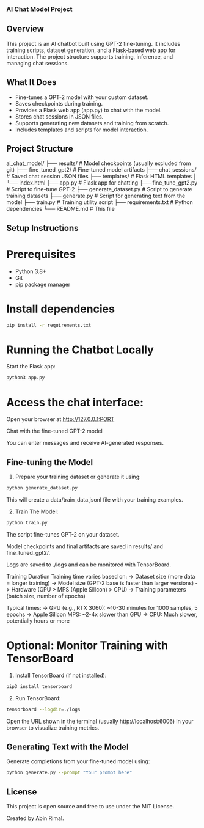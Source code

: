 ### AI Chat Model Project

## Overview

This project is an AI chatbot built using GPT-2 fine-tuning. It includes training scripts, dataset generation, and a Flask-based web app for interaction. The project structure supports training, inference, and managing chat sessions.

## What It Does

- Fine-tunes a GPT-2 model with your custom dataset.
- Saves checkpoints during training.
- Provides a Flask web app (app.py) to chat with the model.
- Stores chat sessions in JSON files.
- Supports generating new datasets and training from scratch.
- Includes templates and scripts for model interaction.

## Project Structure

ai_chat_model/
├── results/ # Model checkpoints (usually excluded from git)
├── fine_tuned_gpt2/ # Fine-tuned model artifacts
├── chat_sessions/ # Saved chat session JSON files
├── templates/ # Flask HTML templates
│ └── index.html
├── app.py # Flask app for chatting
├── fine_tune_gpt2.py # Script to fine-tune GPT-2
├── generate_dataset.py # Script to generate training datasets
├── generate.py # Script for generating text from the model
├── train.py # Training utility script
├── requirements.txt # Python dependencies
└── README.md # This file

## Setup Instructions

# Prerequisites

- Python 3.8+
- Git
- pip package manager

# Install dependencies
```bash
pip install -r requirements.txt
```

# Running the Chatbot Locally

Start the Flask app:
```bash
python3 app.py
```
# Access the chat interface:

Open your browser at http://127.0.0.1:PORT

Chat with the fine-tuned GPT-2 model

You can enter messages and receive AI-generated responses.

## Fine-tuning the Model

1) Prepare your training dataset or generate it using:
```bash
python generate_dataset.py
```
This will create a data/train_data.jsonl file with your training examples.


2) Train The Model:

```bash
python train.py
```
The script fine-tunes GPT-2 on your dataset.

Model checkpoints and final artifacts are saved in results/ and fine_tuned_gpt2/.

Logs are saved to ./logs and can be monitored with TensorBoard.

Training Duration
Training time varies based on:
-> Dataset size (more data = longer training)
-> Model size (GPT-2 base is faster than larger versions)
-> Hardware (GPU > MPS (Apple Silicon) > CPU)
-> Training parameters (batch size, number of epochs)

Typical times:
-> GPU (e.g., RTX 3060): ~10-30 minutes for 1000 samples, 5 epochs
-> Apple Silicon MPS: ~2-4x slower than GPU
-> CPU: Much slower, potentially hours or more

# Optional: Monitor Training with TensorBoard

1) Install TensorBoard (if not installed):

```bash
pip3 install tensorboard
```

2) Run TensorBoard:

```bash
tensorboard --logdir=./logs
```

Open the URL shown in the terminal (usually http://localhost:6006) in your browser to visualize training metrics.

## Generating Text with the Model
Generate completions from your fine-tuned model using:

```bash
python generate.py --prompt "Your prompt here"
```

## License

This project is open source and free to use under the MIT License.

Created by Abin Rimal.
